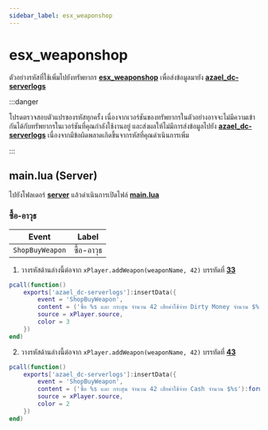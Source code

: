 ```yaml
---
sidebar_label: esx_weaponshop
---
```


# esx_weaponshop

ตัวอย่างรหัสที่ใช้เพิ่มไปยังทรัพยากร **[esx_weaponshop](https://github.com/esx-framework/esx_weaponshop)** เพื่อส่งข้อมูลมายัง **[azael_dc-serverlogs](../../)**

:::danger

โปรดตรวจสอบตัวแปรของรหัสทุกครั้ง เนื่องจากเวอร์ชันของทรัพยากรในตัวอย่างอาจจะไม่มีความเข้ากันได้กับทรัพยากรในเวอร์ชันที่คุณกำลังใช้งานอยู่ และส่งผลให้ไม่มีการส่งข้อมูลไปยัง **[azael_dc-serverlogs](../../)** เนื่องจากมีข้อผิดพลาดเกิดขึ้นจากรหัสที่คุณดำเนินการเพิ่ม

:::

## main.lua (Server)

ไปยังโฟลเดอร์ **[server](https://github.com/esx-framework/esx_weaponshop/tree/main/server)** แล้วดำเนินการเปิดไฟล์ **[main.lua](https://github.com/esx-framework/esx_weaponshop/blob/main/server/main.lua)**

### ซื้อ-อาวุธ

| Event                                  | Label
|----------------------------------------|----------------------------------------
| `ShopBuyWeapon`                        | ซื้อ-อาวุธ

1. วางรหัสด้านล่างนี้ต่อจาก `xPlayer.addWeapon(weaponName, 42)` บรรทัดที่ **[33](https://github.com/esx-framework/esx_weaponshop/blob/main/server/main.lua#L33)**

```lua
pcall(function()
    exports['azael_dc-serverlogs']:insertData({
        event = 'ShopBuyWeapon',
        content = ('ซื้อ %s และ กระสุน จำนวน 42 เสียค่าใช้จ่าย Dirty Money จำนวน $%s'):format(ESX.GetWeaponLabel(weaponName), ESX.Math.GroupDigits(price)),
        source = xPlayer.source,
        color = 3
    })
end)
```

2. วางรหัสด้านล่างนี้ต่อจาก `xPlayer.addWeapon(weaponName, 42)` บรรทัดที่ **[43](https://github.com/esx-framework/esx_weaponshop/blob/main/server/main.lua#L43)**

```lua
pcall(function()
    exports['azael_dc-serverlogs']:insertData({
        event = 'ShopBuyWeapon',
        content = ('ซื้อ %s และ กระสุน จำนวน 42 เสียค่าใช้จ่าย Cash จำนวน $%s'):format(ESX.GetWeaponLabel(weaponName), ESX.Math.GroupDigits(price)),
        source = xPlayer.source,
        color = 2
    })
end)
```
